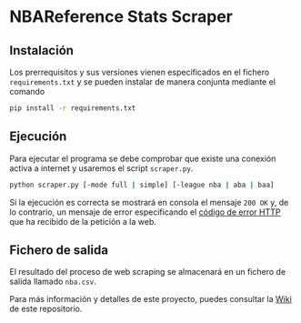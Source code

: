 # NBAReference Stats Scraper

## Instalación
Los prerrequisitos y sus versiones vienen especificados en el fichero `requirements.txt` y se pueden instalar de manera conjunta mediante el comando
```bash
pip install -r requirements.txt
```

## Ejecución
Para ejecutar el programa se debe comprobar que existe una conexión activa a internet y usaremos el script `scraper.py`.
```bash
python scraper.py [-mode full | simple] [-league nba | aba | baa]
```
Si la ejecución es correcta se mostrará en consola el mensaje `200 OK` y, de lo contrario, un mensaje de error especificando el [código de error HTTP](https://httpstatuses.com/) que ha recibido de la petición a la web.

## Fichero de salida
El resultado del proceso de web scraping se almacenará en un fichero de salida llamado `nba.csv`.

Para más información y detalles de este proyecto, puedes consultar la [Wiki](https://github.com/danielsto/nba-reference-scraper/wiki) de este repositorio.
